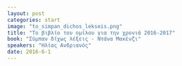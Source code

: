 ```yaml
---
layout: post
categories: start
image: "to_simpan_dichos_lekseis.png"
title: "Το βιβλίο του ομίλου για την χρονιά 2016-2017"
book: "Σύμπαν δίχως λέξεις - Ντάνα Μακένζι"
speakers: "Ηλίας Ανδριανός"
date: 2016-6-1
---
```

